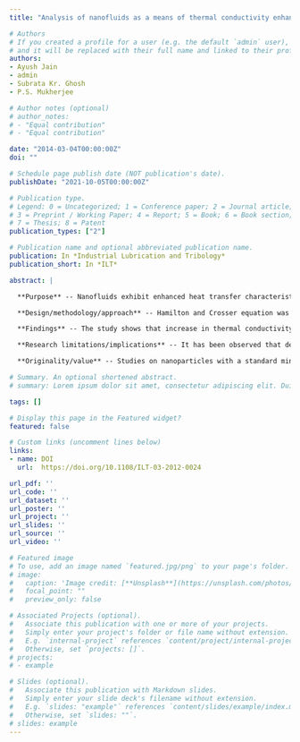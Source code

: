 ```yaml
---
title: "Analysis of nanofluids as a means of thermal conductivity enhancement in heavy machineries"

# Authors
# If you created a profile for a user (e.g. the default `admin` user), write the username (folder name) here 
# and it will be replaced with their full name and linked to their profile.
authors:
- Ayush Jain
- admin
- Subrata Kr. Ghosh
- P.S. Mukherjee

# Author notes (optional)
# author_notes:
# - "Equal contribution"
# - "Equal contribution"

date: "2014-03-04T00:00:00Z"
doi: ""

# Schedule page publish date (NOT publication's date).
publishDate: "2021-10-05T00:00:00Z"

# Publication type.
# Legend: 0 = Uncategorized; 1 = Conference paper; 2 = Journal article;
# 3 = Preprint / Working Paper; 4 = Report; 5 = Book; 6 = Book section;
# 7 = Thesis; 8 = Patent
publication_types: ["2"]

# Publication name and optional abbreviated publication name.
publication: In *Industrial Lubrication and Tribology*
publication_short: In *ILT*

abstract: |

  **Purpose** -- Nanofluids exhibit enhanced heat transfer characteristics and are expected to be the future heat transfer fluids particularly the lubricants and transmission fluids used in heavy machinery. For studying the heat transfer behaviour of the nanofluids, precise values of their thermal conductivity are required. For predicting the correct value of thermal conductivity of a nanofluid, mathematical models are necessary. In this paper, the effective thermal conductivity of various nanofluids has been reported by using both experimental and mathematical modelling. The paper aims to discuss these issues.

  **Design/methodology/approach** -- Hamilton and Crosser equation was used for predicting the thermal conductivities of nanofluids, and the obtained values were compared with the experimental findings. Nanofluid studied in this paper are Al<sub>2</sub>O<sub>3</sub> in base fluid water, Al<sub>2</sub>O<sub>3</sub> in base fluid ethylene glycol, CuO in base fluid water, CuO in base fluid ethylene glycol, TiO<sub>2</sub> in base fluid ethylene glycol. In addition, studies have been made on nanofluids with CuO and Al<sub>2</sub>O<sub>3</sub> in base fluid SAE 30 particularly for heavy machinery applications.

  **Findings** -- The study shows that increase in thermal conductivity of the nanofluid with particle concentration is in good agreement with that predicted by Hamilton and Crosser at typical lower concentrations.

  **Research limitations/implications** -- It has been observed that deviation between experimental and theoretical results increases as the volume concentration of nanoparticles increases. Therefore, the mathematical model cannot be used for predicting thermal conductivity at high concentration values.

  **Originality/value** -- Studies on nanoparticles with a standard mineral oil as base fluid have not been considered extensively as per the previous literatures available.

# Summary. An optional shortened abstract.
# summary: Lorem ipsum dolor sit amet, consectetur adipiscing elit. Duis posuere tellus ac convallis placerat. Proin tincidunt magna sed ex sollicitudin condimentum.

tags: []

# Display this page in the Featured widget?
featured: false

# Custom links (uncomment lines below)
links:
- name: DOI
  url:  https://doi.org/10.1108/ILT-03-2012-0024

url_pdf: ''
url_code: ''
url_dataset: ''
url_poster: ''
url_project: ''
url_slides: ''
url_source: ''
url_video: ''

# Featured image
# To use, add an image named `featured.jpg/png` to your page's folder. 
# image:
#   caption: 'Image credit: [**Unsplash**](https://unsplash.com/photos/pLCdAaMFLTE)'
#   focal_point: ""
#   preview_only: false

# Associated Projects (optional).
#   Associate this publication with one or more of your projects.
#   Simply enter your project's folder or file name without extension.
#   E.g. `internal-project` references `content/project/internal-project/index.md`.
#   Otherwise, set `projects: []`.
# projects:
# - example

# Slides (optional).
#   Associate this publication with Markdown slides.
#   Simply enter your slide deck's filename without extension.
#   E.g. `slides: "example"` references `content/slides/example/index.md`.
#   Otherwise, set `slides: ""`.
# slides: example
---
```


<!-- {{% callout note %}}
Click the *Cite* button above to demo the feature to enable visitors to import publication metadata into their reference management software.
{{% /callout %}}

{{% callout note %}}
Create your slides in Markdown - click the *Slides* button to check out the example.
{{% /callout %}}

Supplementary notes can be added here, including [code, math, and images](https://wowchemy.com/docs/writing-markdown-latex/). -->
